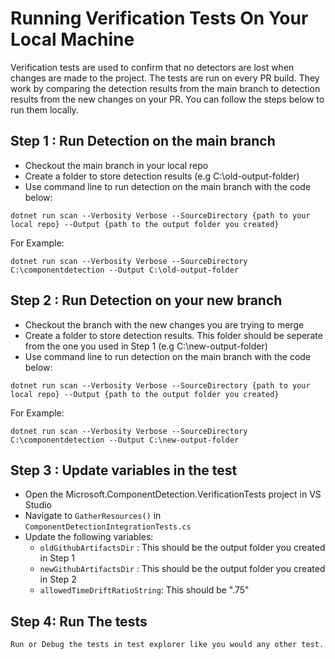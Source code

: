 # Running Verification Tests On Your Local Machine
Verification tests are used to confirm that no detectors are lost when changes are made to the project. The tests are run on every PR build. They work by comparing the detection results from the main branch to detection results from the new changes on your PR. You can follow the steps below to run them locally.

## Step 1 : Run Detection on the main branch

- Checkout the main branch in your local repo
- Create a folder to store detection results (e.g C:\old-output-folder)
- Use command line to run detection on the main branch with the code below:

```dotnet run scan --Verbosity Verbose --SourceDirectory {path to your local repo} --Output {path to the output folder you created}```

For Example:

```dotnet run scan --Verbosity Verbose --SourceDirectory C:\componentdetection --Output C:\old-output-folder```


## Step 2 : Run Detection on your  new branch

- Checkout the branch with the new changes you are trying to merge
- Create a folder to store detection results. This folder should be seperate from the one you used in Step 1 (e.g C:\new-output-folder)
- Use command line to run detection on the main branch with the code below:

```dotnet run scan --Verbosity Verbose --SourceDirectory {path to your local repo} --Output {path to the output folder you created}```

For Example:

```dotnet run scan --Verbosity Verbose --SourceDirectory C:\componentdetection --Output C:\new-output-folder```

## Step 3 : Update variables in the test

- Open the Microsoft.ComponentDetection.VerificationTests project in VS Studio
- Navigate to  `GatherResources()`  in `ComponentDetectionIntegrationTests.cs`
- Update the following variables:
    -  `oldGithubArtifactsDir` : This should be the output folder you created in Step 1
    - `newGithubArtifactsDir` : This should be the output folder you created in Step 2
    - `allowedTimeDriftRatioString`:  This should be ".75"


## Step 4: Run The tests
    Run or Debug the tests in test explorer like you would any other test.